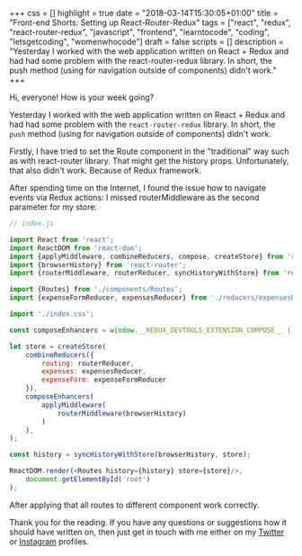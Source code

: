 +++
css = []
highlight = true
date = "2018-03-14T15:30:05+01:00"
title = "Front-end Shorts: Setting up React-Router-Redux"
tags = ["react", "redux", "react-router-redux", "javascript", "frontend", "learntocode", "coding", "letsgetcoding", "womenwhocode"]
draft = false
scripts = []
description = "Yesterday I worked with the web application written on React + Redux and had had some problem with the react-router-redux library. In short, the push method (using for navigation outside of components) didn't work."
+++

Hi, everyone! How is your week going?

Yesterday I worked with the web application written on React + Redux and had had some problem with the `react-router-redux` library. In short, the `push` method (using for navigation outside of components) didn't work.

Firstly, I have tried to set the Route component in the "traditional" way such as with react-router library. That might get the history props. Unfortunately, that also didn't work.
Because of Redux framework.

After spending time on the Internet, I found the issue how to navigate events via Redux actions: I missed routerMiddleware as the second parameter for my store:

```javascript
// index.js

import React from 'react';
import ReactDOM from 'react-dom';
import {applyMiddleware, combineReducers, compose, createStore} from 'redux';
import {browserHistory} from 'react-router';
import {routerMiddleware, routerReducer, syncHistoryWithStore} from 'react-router-redux';

import {Routes} from './components/Routes';
import {expenseFormReducer, expensesReducer} from './reducers/expensesReducer';

import './index.css';

const composeEnhancers = window.__REDUX_DEVTOOLS_EXTENSION_COMPOSE__ || compose;

let store = createStore(
    combineReducers({
        routing: routerReducer,
        expenses: expensesReducer,
        expenseForm: expenseFormReducer
    }),
    composeEnhancers(
        applyMiddleware(
            routerMiddleware(browserHistory)
        )
    ),
);

const history = syncHistoryWithStore(browserHistory, store);

ReactDOM.render(<Routes history={history} store={store}/>,
    document.getElementById('root')
);

```

After applying that all routes to different component work correctly.

Thank you for the reading. If you have any questions or suggestions how it should have written on, then just get in touch with me either on my [Twitter](https://twitter.com/ilonacodes) or [Instagram](https://www.instagram.com/ilonacodes) profiles.
